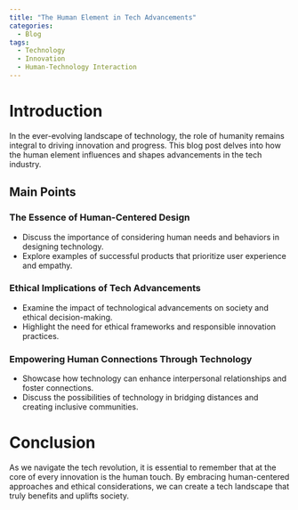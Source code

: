 ```yaml
---
title: "The Human Element in Tech Advancements"
categories:
  - Blog
tags:
  - Technology
  - Innovation
  - Human-Technology Interaction
---
```


# Introduction
In the ever-evolving landscape of technology, the role of humanity remains integral to driving innovation and progress. This blog post delves into how the human element influences and shapes advancements in the tech industry.

## Main Points
### The Essence of Human-Centered Design
- Discuss the importance of considering human needs and behaviors in designing technology.
- Explore examples of successful products that prioritize user experience and empathy.

### Ethical Implications of Tech Advancements
- Examine the impact of technological advancements on society and ethical decision-making.
- Highlight the need for ethical frameworks and responsible innovation practices.

### Empowering Human Connections Through Technology
- Showcase how technology can enhance interpersonal relationships and foster connections.
- Discuss the possibilities of technology in bridging distances and creating inclusive communities.

# Conclusion
As we navigate the tech revolution, it is essential to remember that at the core of every innovation is the human touch. By embracing human-centered approaches and ethical considerations, we can create a tech landscape that truly benefits and uplifts society.